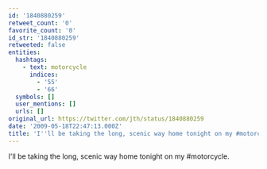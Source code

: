 ```yaml
---
id: '1840880259'
retweet_count: '0'
favorite_count: '0'
id_str: '1840880259'
retweeted: false
entities:
  hashtags:
    - text: motorcycle
      indices:
        - '55'
        - '66'
  symbols: []
  user_mentions: []
  urls: []
original_url: https://twitter.com/jth/status/1840880259
date: '2009-05-18T22:47:13.000Z'
title: 'I''ll be taking the long, scenic way home tonight on my #motorcycle.'
---
```


I'll be taking the long, scenic way home tonight on my #motorcycle.
